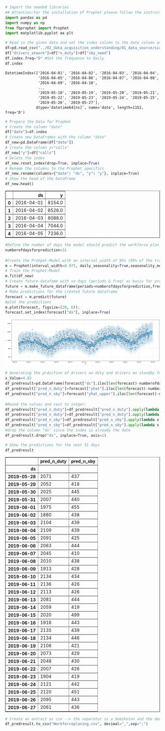```python
# Import the needed libraries 
## Attention:For the installation of Prophet please follow the instructions written here:  https://stackoverflow.com/questions/53178281/installing-fbprophet-python-on-windows-10
import pandas as pd
import numpy as np
from fbprophet import Prophet
import matplotlib.pyplot as plt

```


```python
# Read in the given data and set the index column to the date column and parse the dates
df=pd.read_csv("../02_data_acquisition_understanding/01_data_source/sickness_table.csv", index_col="date", parse_dates=True ) 
df["drivers_atwork"]=df["n_duty"]+df["sby_need"]
df.index.freq="D" #Set the frequence to Daily
df.index
```




    DatetimeIndex(['2016-04-01', '2016-04-02', '2016-04-03', '2016-04-04',
                   '2016-04-05', '2016-04-06', '2016-04-07', '2016-04-08',
                   '2016-04-09', '2016-04-10',
                   ...
                   '2019-05-18', '2019-05-19', '2019-05-20', '2019-05-21',
                   '2019-05-22', '2019-05-23', '2019-05-24', '2019-05-25',
                   '2019-05-26', '2019-05-27'],
                  dtype='datetime64[ns]', name='date', length=1152, freq='D')




```python
# Prepare the Data for Prophet
# Create the column "date"
df["date"]=df.index
# Create new DataFrames with the column "date"
df_new=pd.DataFrame(df["date"])
# Create the column y="calls"
df_new["y"]=df["calls"]
# Delete the index
df_new.reset_index(drop=True, inplace=True)
# Rename the columns to the Prophet specifics
df_new.rename(columns={"date": "ds", "y": "y"}, inplace=True)
# Show the head of the DataFrame
df_new.head()
```




<div>
<style scoped>
    .dataframe tbody tr th:only-of-type {
        vertical-align: middle;
    }

    .dataframe tbody tr th {
        vertical-align: top;
    }

    .dataframe thead th {
        text-align: right;
    }
</style>
<table border="1" class="dataframe">
  <thead>
    <tr style="text-align: right;">
      <th></th>
      <th>ds</th>
      <th>y</th>
    </tr>
  </thead>
  <tbody>
    <tr>
      <th>0</th>
      <td>2016-04-01</td>
      <td>8154.0</td>
    </tr>
    <tr>
      <th>1</th>
      <td>2016-04-02</td>
      <td>8526.0</td>
    </tr>
    <tr>
      <th>2</th>
      <td>2016-04-03</td>
      <td>8088.0</td>
    </tr>
    <tr>
      <th>3</th>
      <td>2016-04-04</td>
      <td>7044.0</td>
    </tr>
    <tr>
      <th>4</th>
      <td>2016-04-05</td>
      <td>7236.0</td>
    </tr>
  </tbody>
</table>
</div>




```python
#Define the number of days the model should predict the workforce plan
numberofdaysforprediction=31

#Create the Prohpet-Model,with an interval_width of 95% (95% of the train values are in the predicted range) 
m = Prophet(interval_width=0.975, daily_seasonality=True,seasonality_mode="multiplicative")
# Train the Prophet-Model
m.fit(df_new)
# Create future datafame with xx days (periods & freq) as basis for prediction
future = m.make_future_dataframe(periods=numberofdaysforprediction,freq='D')
# Make predictions for the created future dataframe
forecast = m.predict(future)
#plot the predictions 
m.plot(forecast, figsize=(20, 6));
forecast.set_index(forecast["ds"], inplace=True)

```


    
![png](output_3_0.png)
    



```python
# Generating the prdiction of drivers on duty and drivers on standby for the next 31 days
x_Value=4.82
df_predresult=pd.DataFrame(forecast["ds"].iloc[len(forecast)-numberofdaysforprediction:])
df_predresult["pred_n_duty"]=forecast["yhat"].iloc[len(forecast)-numberofdaysforprediction:]/x_Value
df_predresult["pred_n_sby"]=forecast["yhat_upper"].iloc[len(forecast)-numberofdaysforprediction:]/x_Value-forecast["yhat"].iloc[len(forecast)-numberofdaysforprediction:]/x_Value

#Round the values and cast to intger: 
df_predresult["pred_n_duty"]=df_predresult["pred_n_duty"].apply(lambda x: np.around(x))
df_predresult["pred_n_duty"]=df_predresult["pred_n_duty"].apply(lambda x: int(x))
df_predresult["pred_n_sby"]=df_predresult["pred_n_sby"].apply(lambda x: np.around(x))
df_predresult["pred_n_sby"]=df_predresult["pred_n_sby"].apply(lambda x: int(x))
#drop the column "ds" since the index is already the date 
df_predresult.drop("ds", inplace=True, axis=1)
```


```python
# Show the predictions for the next 31 days
df_predresult
```




<div>
<style scoped>
    .dataframe tbody tr th:only-of-type {
        vertical-align: middle;
    }

    .dataframe tbody tr th {
        vertical-align: top;
    }

    .dataframe thead th {
        text-align: right;
    }
</style>
<table border="1" class="dataframe">
  <thead>
    <tr style="text-align: right;">
      <th></th>
      <th>pred_n_duty</th>
      <th>pred_n_sby</th>
    </tr>
    <tr>
      <th>ds</th>
      <th></th>
      <th></th>
    </tr>
  </thead>
  <tbody>
    <tr>
      <th>2019-05-28</th>
      <td>2071</td>
      <td>437</td>
    </tr>
    <tr>
      <th>2019-05-29</th>
      <td>2052</td>
      <td>418</td>
    </tr>
    <tr>
      <th>2019-05-30</th>
      <td>2025</td>
      <td>445</td>
    </tr>
    <tr>
      <th>2019-05-31</th>
      <td>2007</td>
      <td>440</td>
    </tr>
    <tr>
      <th>2019-06-01</th>
      <td>1975</td>
      <td>455</td>
    </tr>
    <tr>
      <th>2019-06-02</th>
      <td>1880</td>
      <td>438</td>
    </tr>
    <tr>
      <th>2019-06-03</th>
      <td>2104</td>
      <td>439</td>
    </tr>
    <tr>
      <th>2019-06-04</th>
      <td>2109</td>
      <td>439</td>
    </tr>
    <tr>
      <th>2019-06-05</th>
      <td>2091</td>
      <td>425</td>
    </tr>
    <tr>
      <th>2019-06-06</th>
      <td>2063</td>
      <td>444</td>
    </tr>
    <tr>
      <th>2019-06-07</th>
      <td>2045</td>
      <td>410</td>
    </tr>
    <tr>
      <th>2019-06-08</th>
      <td>2010</td>
      <td>438</td>
    </tr>
    <tr>
      <th>2019-06-09</th>
      <td>1913</td>
      <td>428</td>
    </tr>
    <tr>
      <th>2019-06-10</th>
      <td>2134</td>
      <td>434</td>
    </tr>
    <tr>
      <th>2019-06-11</th>
      <td>2136</td>
      <td>426</td>
    </tr>
    <tr>
      <th>2019-06-12</th>
      <td>2113</td>
      <td>426</td>
    </tr>
    <tr>
      <th>2019-06-13</th>
      <td>2081</td>
      <td>444</td>
    </tr>
    <tr>
      <th>2019-06-14</th>
      <td>2059</td>
      <td>419</td>
    </tr>
    <tr>
      <th>2019-06-15</th>
      <td>2020</td>
      <td>499</td>
    </tr>
    <tr>
      <th>2019-06-16</th>
      <td>1918</td>
      <td>443</td>
    </tr>
    <tr>
      <th>2019-06-17</th>
      <td>2135</td>
      <td>439</td>
    </tr>
    <tr>
      <th>2019-06-18</th>
      <td>2134</td>
      <td>446</td>
    </tr>
    <tr>
      <th>2019-06-19</th>
      <td>2108</td>
      <td>421</td>
    </tr>
    <tr>
      <th>2019-06-20</th>
      <td>2073</td>
      <td>429</td>
    </tr>
    <tr>
      <th>2019-06-21</th>
      <td>2048</td>
      <td>430</td>
    </tr>
    <tr>
      <th>2019-06-22</th>
      <td>2007</td>
      <td>426</td>
    </tr>
    <tr>
      <th>2019-06-23</th>
      <td>1904</td>
      <td>419</td>
    </tr>
    <tr>
      <th>2019-06-24</th>
      <td>2121</td>
      <td>442</td>
    </tr>
    <tr>
      <th>2019-06-25</th>
      <td>2120</td>
      <td>451</td>
    </tr>
    <tr>
      <th>2019-06-26</th>
      <td>2095</td>
      <td>443</td>
    </tr>
    <tr>
      <th>2019-06-27</th>
      <td>2061</td>
      <td>436</td>
    </tr>
  </tbody>
</table>
</div>




```python
# Create an extract as csv --> the separator is a Semikolon and the decimals is a comma
df_predresult.to_csv("Workforceplaning.csv", decimal=",",sep=";")
```


```python

```
